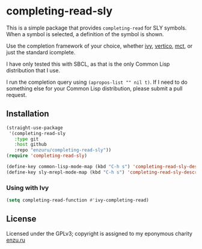 # completing-read-sly

This is a simple package that provides `completing-read` for SLY symbols. When a symbol is selected, a definition of the symbol is shown.

Use the completion framework of your choice, whether [ivy](https://github.com/abo-abo/swiper), [vertico](https://github.com/minad/vertico), [mct](https://git.sr.ht/~protesilaos/mct), or just the standard icomplete.

I have only tested this with SBCL, as that is the only Common Lisp distribution that I use.

I run the completion query using `(apropos-list "" nil t)`. If I need to do something else for your Common Lisp distribution, please submit a pull request.

## Installation

```lisp
(straight-use-package
 '(completing-read-sly
   :type git
   :host github
   :repo "enzuru/completing-read-sly"))
(require 'completing-read-sly)

(define-key common-lisp-mode-map (kbd "C-h s") 'completing-read-sly-describe-symbol)
(define-key sly-mrepl-mode-map (kbd "C-h s") 'completing-read-sly-describe-symbol)
```

### Using with Ivy

```lisp
(setq completing-read-function #'ivy-completing-read)
```

## License

Licensed under the GPLv3; copyright is assigned to my eponymous charity [enzu.ru](https://enzu.ru)

